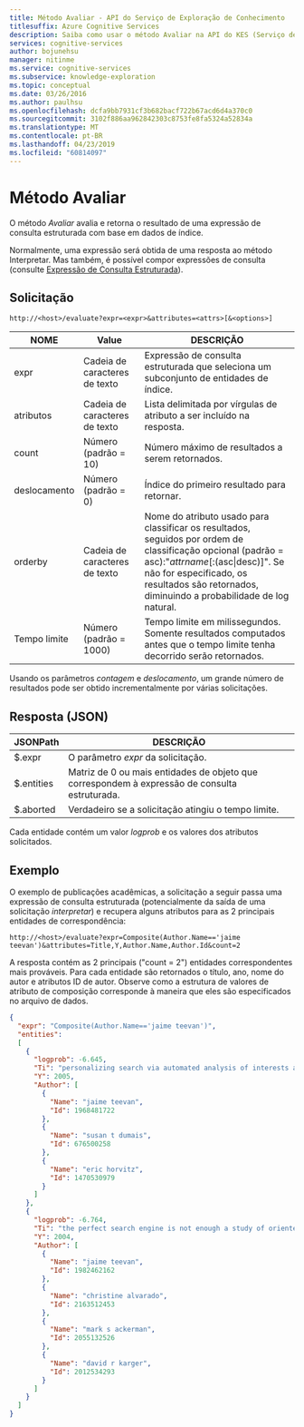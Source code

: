 ```yaml
---
title: Método Avaliar - API do Serviço de Exploração de Conhecimento
titlesuffix: Azure Cognitive Services
description: Saiba como usar o método Avaliar na API do KES (Serviço de Exploração de Conhecimento).
services: cognitive-services
author: bojunehsu
manager: nitinme
ms.service: cognitive-services
ms.subservice: knowledge-exploration
ms.topic: conceptual
ms.date: 03/26/2016
ms.author: paulhsu
ms.openlocfilehash: dcfa9bb7931cf3b682bacf722b67acd6d4a370c0
ms.sourcegitcommit: 3102f886aa962842303c8753fe8fa5324a52834a
ms.translationtype: MT
ms.contentlocale: pt-BR
ms.lasthandoff: 04/23/2019
ms.locfileid: "60814097"
---
```

# <a name="evaluate-method"></a>Método Avaliar

O método *Avaliar* avalia e retorna o resultado de uma expressão de consulta estruturada com base em dados de índice.

Normalmente, uma expressão será obtida de uma resposta ao método Interpretar.  Mas também, é possível compor expressões de consulta (consulte [Expressão de Consulta Estruturada](Expressions.md)).  

## <a name="request"></a>Solicitação 

`http://<host>/evaluate?expr=<expr>&attributes=<attrs>[&<options>]`   

NOME|Value|DESCRIÇÃO
----|----|----
expr       | Cadeia de caracteres de texto | Expressão de consulta estruturada que seleciona um subconjunto de entidades de índice.
atributos | Cadeia de caracteres de texto | Lista delimitada por vírgulas de atributo a ser incluído na resposta.
count      | Número (padrão = 10) | Número máximo de resultados a serem retornados.
deslocamento     | Número (padrão = 0) | Índice do primeiro resultado para retornar.
orderby |   Cadeia de caracteres de texto | Nome do atributo usado para classificar os resultados, seguidos por ordem de classificação opcional (padrão = asc):"*attrname*[:(asc&#124;desc)]".  Se não for especificado, os resultados são retornados, diminuindo a probabilidade de log natural.
Tempo limite  | Número (padrão = 1000) | Tempo limite em milissegundos. Somente resultados computados antes que o tempo limite tenha decorrido serão retornados.

Usando os parâmetros *contagem* e *deslocamento*, um grande número de resultados pode ser obtido incrementalmente por várias solicitações.
  
## <a name="response-json"></a>Resposta (JSON)
JSONPath|DESCRIÇÃO
----|----
$.expr | O parâmetro *expr* da solicitação.
$.entities | Matriz de 0 ou mais entidades de objeto que correspondem à expressão de consulta estruturada. 
$.aborted | Verdadeiro se a solicitação atingiu o tempo limite.

Cada entidade contém um valor *logprob* e os valores dos atributos solicitados.

## <a name="example"></a>Exemplo
O exemplo de publicações acadêmicas, a solicitação a seguir passa uma expressão de consulta estruturada (potencialmente da saída de uma solicitação *interpretar*) e recupera alguns atributos para as 2 principais entidades de correspondência:

`http://<host>/evaluate?expr=Composite(Author.Name=='jaime teevan')&attributes=Title,Y,Author.Name,Author.Id&count=2`

A resposta contém as 2 principais ("count = 2") entidades correspondentes mais prováveis.  Para cada entidade são retornados o título, ano, nome do autor e atributos ID de autor.  Observe como a estrutura de valores de atributo de composição corresponde à maneira que eles são especificados no arquivo de dados. 

```json
{
  "expr": "Composite(Author.Name=='jaime teevan')",
  "entities": 
  [
    {
      "logprob": -6.645,
      "Ti": "personalizing search via automated analysis of interests and activities",
      "Y": 2005,
      "Author": [
        {
          "Name": "jaime teevan",
          "Id": 1968481722
        },
        {
          "Name": "susan t dumais",
          "Id": 676500258
        },
        {
          "Name": "eric horvitz",
          "Id": 1470530979
        }
      ]
    },
    {
      "logprob": -6.764,
      "Ti": "the perfect search engine is not enough a study of orienteering behavior in directed search",
      "Y": 2004,
      "Author": [
        {
          "Name": "jaime teevan",
          "Id": 1982462162
        },
        {
          "Name": "christine alvarado",
          "Id": 2163512453
        },
        {
          "Name": "mark s ackerman",
          "Id": 2055132526
        },
        {
          "Name": "david r karger",
          "Id": 2012534293
        }
      ]
    }
  ]
}
```
